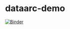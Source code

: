# dataarc-demo

[![Binder](https://mybinder.org/badge_logo.svg)](https://mybinder.org/v2/gh/aelydens/dataarc-demo/maser)
